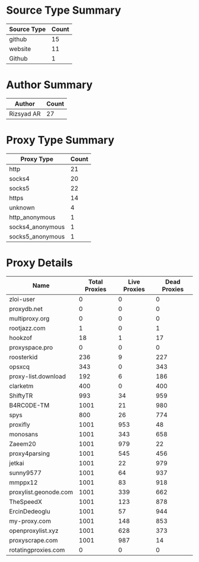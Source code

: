 # Source Type Summary

| Source Type | Count |
|-------------|-------|
| github | 15 |
| website | 11 |
| Github | 1 |


# Author Summary

| Author | Count |
|--------|-------|
| Rizsyad AR | 27 |


# Proxy Type Summary

| Proxy Type | Count |
|------------|-------|
| http | 21 |
| socks4 | 20 |
| socks5 | 22 |
| https | 14 |
| unknown | 4 |
| http_anonymous | 1 |
| socks4_anonymous | 1 |
| socks5_anonymous | 1 |


# Proxy Details

| Name | Total Proxies | Live Proxies | Dead Proxies |
|------|---------------|--------------|---------------|
| zloi-user | 0 | 0 | 0 |
| proxydb.net | 0 | 0 | 0 |
| multiproxy.org | 0 | 0 | 0 |
| rootjazz.com | 1 | 0 | 1 |
| hookzof | 18 | 1 | 17 |
| proxyspace.pro | 0 | 0 | 0 |
| roosterkid | 236 | 9 | 227 |
| opsxcq | 343 | 0 | 343 |
| proxy-list.download | 192 | 6 | 186 |
| clarketm | 400 | 0 | 400 |
| ShiftyTR | 993 | 34 | 959 |
| B4RC0DE-TM | 1001 | 21 | 980 |
| spys | 800 | 26 | 774 |
| proxifly | 1001 | 953 | 48 |
| monosans | 1001 | 343 | 658 |
| Zaeem20 | 1001 | 979 | 22 |
| proxy4parsing | 1001 | 545 | 456 |
| jetkai | 1001 | 22 | 979 |
| sunny9577 | 1001 | 64 | 937 |
| mmppx12 | 1001 | 83 | 918 |
| proxylist.geonode.com | 1001 | 339 | 662 |
| TheSpeedX | 1001 | 123 | 878 |
| ErcinDedeoglu | 1001 | 57 | 944 |
| my-proxy.com | 1001 | 148 | 853 |
| openproxylist.xyz | 1001 | 628 | 373 |
| proxyscrape.com | 1001 | 987 | 14 |
| rotatingproxies.com | 0 | 0 | 0 |
